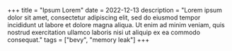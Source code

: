 +++
title = "Ipsum Lorem"
date = 2022-12-13
description = "Lorem ipsum dolor sit amet, consectetur adipiscing elit, sed do eiusmod tempor incididunt ut labore et dolore magna aliqua. Ut enim ad minim veniam, quis nostrud exercitation ullamco laboris nisi ut aliquip ex ea commodo consequat."
tags = ["bevy", "memory leak"]
+++
